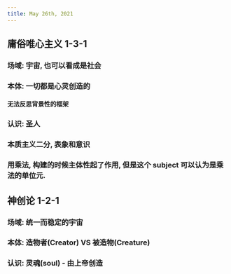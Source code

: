 ```yaml
---
title: May 26th, 2021
---
```


## 庸俗唯心主义 1-3-1
### 场域: 宇宙, 也可以看成是社会
### 本体: 一切都是心灵创造的
#### 无法反思背景性的框架
### 认识: 圣人
### 本质主义二分, 表象和意识
### 用乘法, 构建的时候主体性起了作用, 但是这个 subject 可以认为是乘法的单位元.
## 神创论 1-2-1
### 场域: 统一而稳定的宇宙
### 本体: 造物者(Creator) VS 被造物(Creature)
### 认识: 灵魂(soul) - 由上帝创造
